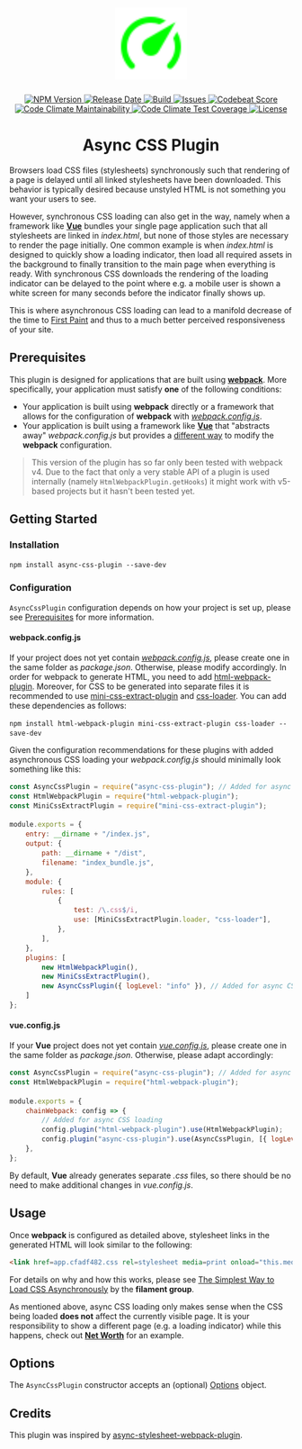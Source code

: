 <h1 align="center">
  <img width="128" src="https://raw.githubusercontent.com/andreashuber69/async-css-plugin/master/doc/icon.svg?sanitize=true">
</h1>
<p align="center">
  <a href="https://www.npmjs.com/package/async-css-plugin">
    <img src="https://img.shields.io/npm/v/async-css-plugin" alt="NPM Version">
  </a>
  <a href="https://github.com/andreashuber69/async-css-plugin/releases/latest">
    <img src="https://img.shields.io/github/release-date/andreashuber69/async-css-plugin.svg" alt="Release Date">
  </a>
  <a href="https://travis-ci.com/andreashuber69/async-css-plugin">
    <img src="https://travis-ci.com/andreashuber69/async-css-plugin.svg?branch=develop" alt="Build">
  </a>
  <a href="https://github.com/andreashuber69/async-css-plugin/issues">
    <img src="https://img.shields.io/github/issues-raw/andreashuber69/async-css-plugin.svg" alt="Issues">
  </a>
  <a href="https://codebeat.co/projects/github-com-andreashuber69-async-css-plugin-develop">
    <img src="https://codebeat.co/badges/8c3c1b09-c029-483a-a812-72e3d9583306" alt="Codebeat Score">
  </a>
  <a href="https://codeclimate.com/github/andreashuber69/async-css-plugin/maintainability">
    <img src="https://api.codeclimate.com/v1/badges/b071b5fbd1aaf7aafbd6/maintainability" alt="Code Climate Maintainability">
  </a>
  <a href="https://codeclimate.com/github/andreashuber69/async-css-plugin/test_coverage">
    <img src="https://api.codeclimate.com/v1/badges/b071b5fbd1aaf7aafbd6/test_coverage" alt="Code Climate Test Coverage">
  </a>
  <a href="https://github.com/andreashuber69/async-css-plugin/blob/master/LICENSE">
    <img src="https://img.shields.io/github/license/andreashuber69/async-css-plugin.svg" alt="License">
  </a>
</p>

<h1 align="center">Async CSS Plugin</h1>

Browsers load CSS files (stylesheets) synchronously such that rendering of a page is delayed until all linked
stylesheets have been downloaded. This behavior is typically desired because unstyled HTML is not something you want
your users to see.

However, synchronous CSS loading can also get in the way, namely when a framework like **[Vue](https://vuejs.org)**
bundles your single page application such that all stylesheets are linked in *index.html*, but none of those styles are
necessary to render the page initially. One common example is when *index.html* is designed to quickly show a loading
indicator, then load all required assets in the background to finally transition to the main page when everything is
ready. With synchronous CSS downloads the rendering of the loading indicator can be delayed to the point where e.g. a
mobile user is shown a white screen for many seconds before the indicator finally shows up.

This is where asynchronous CSS loading can lead to a manifold decrease of the time to
[First Paint](https://stackoverflow.com/questions/42209419/time-to-first-paint-vs-first-meaningful-paint) and thus to a
much better perceived responsiveness of your site.

## Prerequisites

This plugin is designed for applications that are built using **[webpack](https://v4.webpack.js.org/)**. More
specifically, your application must satisfy **one** of the following conditions:

- Your application is built using **webpack** directly or a framework that allows for the configuration of **webpack**
  with *[webpack.config.js](https://v4.webpack.js.org/configuration/)*.
- Your application is built using a framework like **[Vue](https://vuejs.org)** that "abstracts away"
  *webpack.config.js* but provides a [different way](https://cli.vuejs.org/guide/webpack.html#chaining-advanced) to
  modify the **webpack** configuration.

> This version of the plugin has so far only been tested with webpack v4. Due to the fact that only a very stable API
> of a plugin is used internally (namely `HtmlWebpackPlugin.getHooks`) it might work with v5-based projects but it
> hasn't been tested yet.

## Getting Started

### Installation

`npm install async-css-plugin --save-dev`

### Configuration

`AsyncCssPlugin` configuration depends on how your project is set up, please see [Prerequisites](#prerequisites) for
more information.

#### webpack.config.js

If your project does not yet contain *[webpack.config.js](https://v4.webpack.js.org/configuration/)*, please create one
in the same folder as *package.json*. Otherwise, please modify accordingly. In order for webpack to generate HTML, you
need to add [html-webpack-plugin](https://v4.webpack.js.org/plugins/html-webpack-plugin/). Moreover, for CSS to be
generated into separate files it is recommended to use
[mini-css-extract-plugin](https://v4.webpack.js.org/plugins/mini-css-extract-plugin/) and
[css-loader](https://v4.webpack.js.org/loaders/css-loader/). You can add these dependencies as follows:

`npm install html-webpack-plugin mini-css-extract-plugin css-loader --save-dev`

Given the configuration recommendations for these plugins with added asynchronous CSS loading your *webpack.config.js*
should minimally look something like this:

``` js
const AsyncCssPlugin = require("async-css-plugin"); // Added for async CSS loading
const HtmlWebpackPlugin = require("html-webpack-plugin");
const MiniCssExtractPlugin = require("mini-css-extract-plugin");

module.exports = {
    entry: __dirname + "/index.js",
    output: {
        path: __dirname + "/dist",
        filename: "index_bundle.js",
    },
    module: {
        rules: [
            {
                test: /\.css$/i,
                use: [MiniCssExtractPlugin.loader, "css-loader"],
            },
        ],
    },
    plugins: [
        new HtmlWebpackPlugin(),
        new MiniCssExtractPlugin(),
        new AsyncCssPlugin({ logLevel: "info" }), // Added for async CSS loading
    ]
};
```

#### vue.config.js

If your **Vue** project does not yet contain *[vue.config.js](https://cli.vuejs.org/config/)*, please create one in the
same folder as *package.json*. Otherwise, please adapt accordingly:

``` js
const AsyncCssPlugin = require("async-css-plugin"); // Added for async CSS loading
const HtmlWebpackPlugin = require("html-webpack-plugin");

module.exports = {
    chainWebpack: config => {
        // Added for async CSS loading
        config.plugin("html-webpack-plugin").use(HtmlWebpackPlugin);
        config.plugin("async-css-plugin").use(AsyncCssPlugin, [{ logLevel: "info" }]);
    },
};
```

By default, **Vue** already generates separate *.css* files, so there should be no need to make additional changes in
*vue.config.js*.

## Usage

Once **webpack** is configured as detailed above, stylesheet links in the generated HTML will look similar to the
following:

``` html
<link href=app.cfadf482.css rel=stylesheet media=print onload="this.media='all'">
```

For details on why and how this works, please see
[The Simplest Way to Load CSS Asynchronously](https://www.filamentgroup.com/lab/load-css-simpler/) by the
**filament group**.

As mentioned above, async CSS loading only makes sense when the CSS being loaded **does not** affect the currently
visible page. It is your responsibility to show a different page (e.g. a loading indicator) while this happens, check
out **[Net Worth](https://andreashuber69.github.io/net-worth)** for an example.

## Options

The `AsyncCssPlugin` constructor accepts an (optional)
[Options](https://github.com/andreashuber69/async-css-plugin/blob/develop/src/Options.ts) object.

## Credits

This plugin was inspired by
[async-stylesheet-webpack-plugin](https://github.com/devpreview/async-stylesheet-webpack-plugin).
